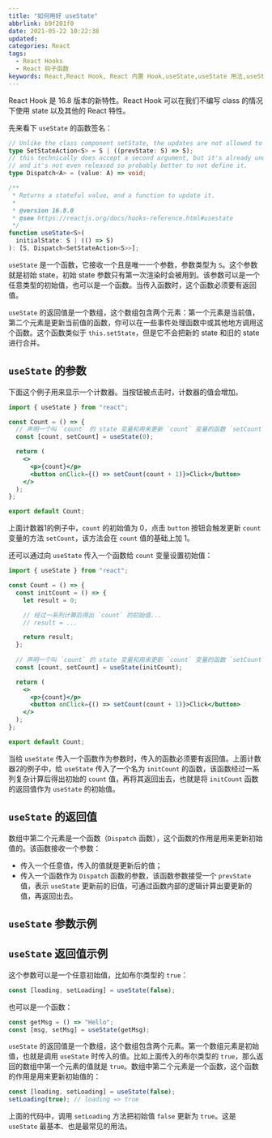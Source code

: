 ```yaml
---
title: "如何用好 useState"
abbrlink: b9f201f0
date: 2021-05-22 10:22:38
updated:
categories: React
tags:
  - React Hooks
  - React 钩子函数
keywords: React,React Hook, React 内置 Hook,useState,useState 用法,useState 源码
---
```


React Hook 是 16.8 版本的新特性。React Hook 可以在我们不编写 class 的情况下使用 state 以及其他的 React 特性。

先来看下 `useState` 的函数签名：

```typescript useState 函数签名
// Unlike the class component setState, the updates are not allowed to be partial
type SetStateAction<S> = S | ((prevState: S) => S);
// this technically does accept a second argument, but it's already under a deprecation warning
// and it's not even released so probably better to not define it.
type Dispatch<A> = (value: A) => void;

/**
 * Returns a stateful value, and a function to update it.
 *
 * @version 16.8.0
 * @see https://reactjs.org/docs/hooks-reference.html#usestate
 */
function useState<S>(
  initialState: S | (() => S)
): [S, Dispatch<SetStateAction<S>>];
```

`useState` 是一个函数，它接收一个且是唯一一个参数，参数类型为 `S`。这个参数就是初始 state，初始 state 参数只有第一次渲染时会被用到。该参数可以是一个任意类型的初始值，也可以是一个函数。当传入函数时，这个函数必须要有返回值。

`useState` 的返回值是一个数组，这个数组包含两个元素：第一个元素是当前值，第二个元素是更新当前值的函数，你可以在一些事件处理函数中或其他地方调用这个函数。这个函数类似于 `this.setState`，但是它不会把新的 state 和旧的 state 进行合并。

<!-- more -->

## `useState` 的参数

下面这个例子用来显示一个计数器。当按钮被点击时，计数器的值会增加。

```jsx 计数器1
import { useState } from "react";

const Count = () => {
  // 声明一个叫 `count` 的 state 变量和用来更新 `count` 变量的函数 `setCount`
  const [count, setCount] = useState(0);

  return (
    <>
      <p>{count}</p>
      <button onClick={() => setCount(count + 1)}>Click</button>
    </>
  );
};

export default Count;
```

上面计数器1的例子中，`count` 的初始值为 0，点击 `button` 按钮会触发更新 `count` 变量的方法 `setCount`，该方法会在 `count` 值的基础上加 1。

还可以通过向 `useState` 传入一个函数给 `count` 变量设置初始值：

``` jsx 计数器2
import { useState } from "react";

const Count = () => {
  const initCount = () => {
    let result = 0;

    // 经过一系列计算后得出 `count` 的初始值...
    // result = ...

    return result;
  };
  
  // 声明一个叫 `count` 的 state 变量和用来更新 `count` 变量的函数 `setCount`
  const [count, setCount] = useState(initCount);

  return (
    <>
      <p>{count}</p>
      <button onClick={() => setCount(count + 1)}>Click</button>
    </>
  );
};

export default Count;
```

当给 `useState` 传入一个函数作为参数时，传入的函数必须要有返回值。上面计数器2的例子中，给 `useState` 传入了一个名为 `initCount` 的函数，该函数经过一系列复杂计算后得出初始的 `count` 值，再将其返回出去，也就是将 `initCount` 函数的返回值作为 `useState` 的初始值。

## `useState` 的返回值

数组中第二个元素是一个函数（`Dispatch` 函数），这个函数的作用是用来更新初始值的。该函数接收一个参数：

- 传入一个任意值，传入的值就是更新后的值；
- 传入一个函数作为 `Dispatch` 函数的参数，该函数参数接受一个 `prevState` 值，表示 `useState` 更新前的旧值，可通过函数内部的逻辑计算出要更新的值，再返回出去。

## `useState` 参数示例

## `useState` 返回值示例

这个参数可以是一个任意初始值，比如布尔类型的 `true`：

```jsx
const [loading, setLoading] = useState(false);
```

也可以是一个函数：

```jsx
const getMsg = () => "Hello";
const [msg, setMsg] = useState(getMsg);
```

`useState` 的返回值是一个数组，这个数组包含两个元素。第一个数组元素是初始值，也就是调用 `useState` 时传入的值。比如上面传入的布尔类型的 `true`，那么返回的数组中第一个元素的值就是 `true`。数组中第二个元素是一个函数，这个函数的作用是用来更新初始值的：

```jsx
const [loading, setLoading] = useState(false);
setLoading(true); // loading => true
```

上面的代码中，调用 `setLoading` 方法把初始值 `false` 更新为 `true`。这是 `useState` 最基本、也是最常见的用法。
